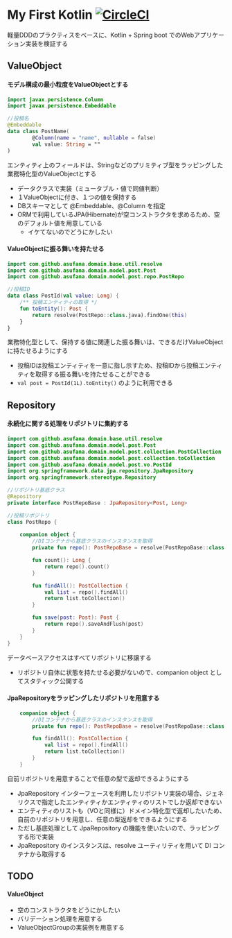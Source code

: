 # My First Kotlin [![CircleCI](https://circleci.com/gh/asufana/my-first-kotlin/tree/master.svg?style=svg)](https://circleci.com/gh/asufana/my-first-kotlin/tree/master)

軽量DDDのプラクティスをベースに、Kotlin + Spring boot でのWebアプリケーション実装を検証する



## ValueObject

#### モデル構成の最小粒度をValueObjectとする

```kotlin
import javax.persistence.Column
import javax.persistence.Embeddable

//投稿名
@Embeddable
data class PostName(
        @Column(name = "name", nullable = false)
        val value: String = ""
)
```

エンティティ上のフィールドは、Stringなどのプリミティブ型をラッピングした業務特化型のValueObjectとする

- データクラスで実装（ミュータブル・値で同値判断）
- １ValueObjectに付き、１つの値を保持する
- DBスキーマとして @Embeddable、@Column を指定
- ORMで利用しているJPA(Hibernate)が空コンストラクタを求めるため、空のデフォルト値を用意している
  - イケてないのでどうにかしたい



#### ValueObjectに振る舞いを持たせる

```kotlin
import com.github.asufana.domain.base.util.resolve
import com.github.asufana.domain.model.post.Post
import com.github.asufana.domain.model.post.repo.PostRepo

//投稿ID
data class PostId(val value: Long) {
    /** 投稿エンティティの取得 */
    fun toEntity(): Post {
        return resolve(PostRepo::class.java).findOne(this)
    }
}
```

業務特化型として、保持する値に関連した振る舞いは、できるだけValueObjectに持たせるようにする

- 投稿IDは投稿エンティティを一意に指し示すため、投稿IDから投稿エンティティを取得する振る舞いを持たせることができる
- `val post = PostId(1L).toEntity()` のように利用できる




## Repository

#### 永続化に関する処理をリポジトリに集約する

```kotlin
import com.github.asufana.domain.base.util.resolve
import com.github.asufana.domain.model.post.Post
import com.github.asufana.domain.model.post.collection.PostCollection
import com.github.asufana.domain.model.post.collection.toCollection
import com.github.asufana.domain.model.post.vo.PostId
import org.springframework.data.jpa.repository.JpaRepository
import org.springframework.stereotype.Repository

//リポジトリ基底クラス
@Repository
private interface PostRepoBase : JpaRepository<Post, Long>

//投稿リポジトリ
class PostRepo {
  
    companion object {
      	//DIコンテナから基底クラスのインスタンスを取得
        private fun repo(): PostRepoBase = resolve(PostRepoBase::class.java)

        fun count(): Long {
            return repo().count()
        }

        fun findAll(): PostCollection {
            val list = repo().findAll()
            return list.toCollection()
        }

        fun save(post: Post): Post {
            return repo().saveAndFlush(post)
        }
    }
}
```

データベースアクセスはすべてリポジトリに移譲する

- リポジトリ自体に状態を持たせる必要がないので、companion object としてスタティック公開する



#### JpaRepositoryをラッピングしたリポジトリを用意する

```kotlin
    companion object {
      	//DIコンテナから基底クラスのインスタンスを取得
        private fun repo(): PostRepoBase = resolve(PostRepoBase::class.java)

        fun findAll(): PostCollection {
            val list = repo().findAll()
            return list.toCollection()
        }
    }
```

自前リポジトリを用意することで任意の型で返却できるようにする

- JpaRepository インターフェースを利用したリポジトリ実装の場合、ジェネリクスで指定したエンティティかエンティティのリストでしか返却できない
- エンティティのリストも（VOと同様に）ドメイン特化型で返却したいため、自前のリポジトリを用意し、任意の型返却をできるようにする
- ただし基底処理として JpaRepository の機能を使いたいので、ラッピングする形で実装
- JpaRepository のインスタンスは、resolve ユーティリティを用いて DI コンテナから取得する






## TODO

#### ValueObject

- 空のコンストラクタをどうにかしたい
- バリデーション処理を用意する
- ValueObjectGroupの実装例を用意する





